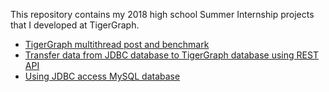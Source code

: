 This repository contains my 2018 high school Summer Internship projects that I developed at TigerGraph. 

* [TigerGraph multithread post and benchmark](./tigergraph-multithraed-post/README.md)
* [Transfer data from JDBC database to TigerGraph database using REST API](./jdbc-http-tigergraph/README.md)
* [Using JDBC access MySQL database](./jdbc-mysql/README.md)
